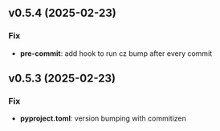 ## v0.5.4 (2025-02-23)

### Fix

- **pre-commit**: add hook to run cz bump after every commit

## v0.5.3 (2025-02-23)

### Fix

- **pyproject.toml**: version bumping with commitizen
